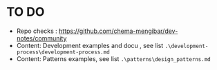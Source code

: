 # TO DO
- Repo checks : https://github.com/chema-mengibar/dev-notes/community
- Content: Development examples and docu , see list `.\development-process\development-process.md`
- Content: Patterns examples, see list `.\patterns\design_patterns.md`